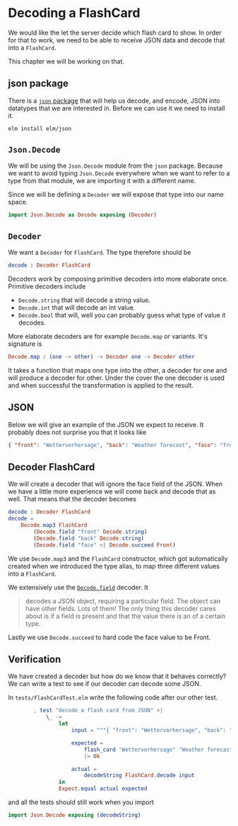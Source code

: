 # Decoding a FlashCard
We would like the let the server decide which flash card to show. In order for
that to work, we need to be able to receive JSON data and decode that into a
`FlashCard`.

This chapter we will be working on that.

## json package
There is a [`json` package][json] that will help us decode, and encode, JSON
into datatypes that we are interested in. Before we can use it we need to
install it.

```sh
elm install elm/json
```

## `Json.Decode`
We will be using the `Json.Decode` module from the `json` package. Because we
want to avoid typing `Json.Decode` everywhere when we want to refer to a type
from that module, we are importing it with a different name.

Since we will be defining a `Decoder` we will expose that type into our
name space. 

```elm
import Json.Decode as Decode exposing (Decoder)
```

## `Decoder`
We want a `Decoder` for `FlashCard`. The type therefore should be

```elm
decode : Decoder FlashCard
```

Decoders work by composing primitive decoders into more elaborate once.
Primitive decoders include

* `Decode.string` that will decode a string value.
* `Decode.int` that will decode an int value.
* `Decode.bool` that will, well you can probably guess what type of value it
  decodes.

More elaborate decoders are for example `Decode.map` or variants. It's signature
is 

```elm
Decode.map : (one -> other) -> Decoder one -> Decoder other
```

It takes a function that maps one type into the other, a decoder for one and
will produce a decoder for other. Under the cover the one decoder is used and
when successful the transformation is applied to the result.

## JSON
Below we will give an example of the JSON we expect to receive. It probably does
not surprise you that it looks like

```json
{ "front": "Wettervorhersage", "back": "Weather forecast", "face": "front" }
```

## Decoder FlashCard
We will create a decoder that will ignore the face field of the JSON. When we
have a little more experience we will come back and decode that as well. That
means that the decoder becomes

```elm
decode : Decoder FlashCard
decode =
    Decode.map3 FlashCard
        (Decode.field "front" Decode.string)
        (Decode.field "back" Decode.string)
        (Decode.field "face" <| Decode.succeed Front)
```

We use `Decode.map3` and the `FlashCard` constructor, which got automatically
created when we introduced the type alias, to map three different values into a
`FlashCard`.

We extensively use the [`Decode.field`][field] decoder. It

> decodes a JSON object, requiring a particular field. The object can have other
> fields. Lots of them! The only thing this decoder cares about is if a field is
> present and that the value there is an of a certain type. 

Lastly we use `Decode.succeed` to hard code the face value to be Front.

## Verification
We have created a decoder but how do we know that it behaves correctly? We can
write a test to see if our decoder can decode some JSON.

In `tests/FlashCardTest.elm` write the following code after our other test.

```elm
        , test "decode a flash card from JSON" <|
            \_ ->
                let
                    input = """{ "front": "Wettervorhersage", "back": "Weather forecast", "face": "back" }"""

                    expected =
                        flash_card "Wettervorhersage" "Weather forecast"
                        |> Ok

                    actual =
                        decodeString FlashCard.decode input
                in
                Expect.equal actual expected
```

and all the tests should still work when you import

```elm
import Json.Decode exposing (decodeString)
```

[json]: https://package.elm-lang.org/packages/elm/json/latest/
[field]: https://package.elm-lang.org/packages/elm/json/latest/Json-Decode#field

